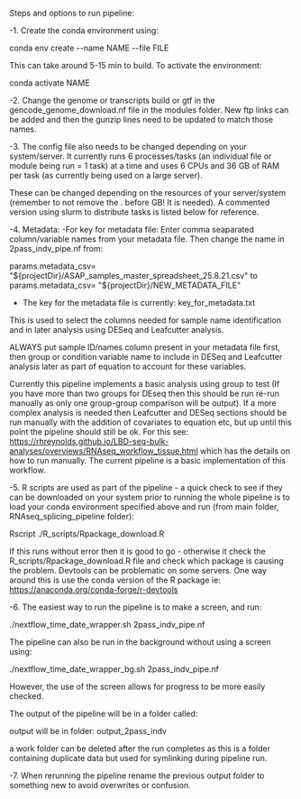 Steps and options to run pipeline:

-1. Create the conda environment using:

conda env create --name NAME --file FILE

This can take around 5-15 min to build.
To activate the environment:

conda activate NAME

-2. Change the genome or transcripts build or gtf in the gencode_genome_download.nf file in the modules folder. New ftp links can be added and then the gunzip lines need to be updated to match those names.

-3. The config file also needs to be changed depending on your system/server. It currently runs 6 processes/tasks (an individual file or module being run = 1 task) at a time and uses 6 CPUs and 36 GB of RAM per task (as currently being used on a large server). 

These can be changed depending on the resources of your server/system (remember to not remove the . before GB! It is needed). A commented version using slurm to distribute tasks is listed below for reference.

-4. Metadata: 
-For key for metadata file: Enter comma seaparated column/variable names from your metadata file. Then change the name in 2pass_indv_pipe.nf from:

params.metadata_csv= "${projectDir}/ASAP_samples_master_spreadsheet_25.8.21.csv" 
to
params.metadata_csv= "${projectDir}/NEW_METADATA_FILE"

- The key for the metadata file is currently: key_for_metadata.txt

This is used to select the columns needed for sample name identification and in later analysis using DESeq and Leafcutter analysis. 

ALWAYS put sample ID/names column present in your metadata file first, then group or condition variable name to include in DESeq and Leafcutter analysis later as part of equation to account for these variables.

Currently this pipeline implements a basic analysis using group to test (If you have more than two groups for DEseq then this should be run re-run manually as only one group-group comparison will be output). If a more complex analysis is needed then Leafcutter and DESeq sections should be run manually with the addition of covariates to equation etc, but up until this point the pipeline should still be ok. For this see: https://rhreynolds.github.io/LBD-seq-bulk-analyses/overviews/RNAseq_workflow_tissue.html which has the details on how to run manually. The current pipeline is a basic implementation of this workflow.

-5. R scripts are used as part of the pipeline - a quick check to see if they can be downloaded on your system prior to running the whole pipeline is to load your conda environment specified above and run (from main folder, RNAseq_splicing_pipeline folder):

Rscript ./R_scripts/Rpackage_download.R

If this runs without error then it is good to go - otherwise it check the R_scripts/Rpackage_download.R file and check which package is causing the problem. Devtools can be problematic on some servers. One way around this is use the conda version of the R package ie:
https://anaconda.org/conda-forge/r-devtools

-6. The easiest way to run the pipeline is to make a screen, and run:

./nextflow_time_date_wrapper.sh 2pass_indv_pipe.nf

The pipeline can also be run in the background without using a screen using:

./nextflow_time_date_wrapper_bg.sh 2pass_indv_pipe.nf

However, the use of the screen allows for progress to be more easily checked.

The output of the pipeline will be in a folder called:

output will be in folder: output_2pass_indv

a work folder can be deleted after the run completes as this is a folder containing duplicate data but used for symlinking during pipeline run.

-7. When rerunning the pipeline rename the previous output folder to something new to avoid overwrites or confusion.
